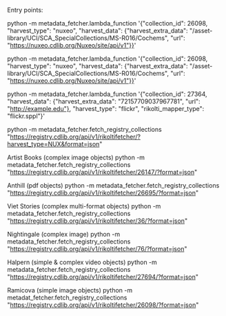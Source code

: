 Entry points:

python -m metadata_fetcher.lambda_function '{"collection_id": 26098, "harvest_type": "nuxeo", "harvest_data": {"harvest_extra_data": "/asset-library/UCI/SCA_SpecialCollections/MS-R016/Cochems", "url": "https://nuxeo.cdlib.org/Nuxeo/site/api/v1"}}'

python -m metadata_fetcher.lambda_function '{"collection_id": 26098, "harvest_type": "nuxeo", "harvest_data": {"harvest_extra_data": "/asset-library/UCI/SCA_SpecialCollections/MS-R016/Cochems", "url": "https://nuxeo.cdlib.org/Nuxeo/site/api/v1"}}'

python -m metadata_fetcher.lambda_function '{"collection_id": 27364, "harvest_data": {"harvest_extra_data": "72157709037967781", "url": "http://example.edu"}, "harvest_type": "flickr", "rikolti_mapper_type": "flickr.sppl"}'

python -m metadata_fetcher.fetch_registry_collections "https://registry.cdlib.org/api/v1/rikoltifetcher/?harvest_type=NUX&format=json"

Artist Books (complex image objects)
python -m metadata_fetcher.fetch_registry_collections "https://registry.cdlib.org/api/v1/rikoltifetcher/26147/?format=json"

Anthill (pdf objects)
python -m metadata_fetcher.fetch_registry_collections "https://registry.cdlib.org/api/v1/rikoltifetcher/26695/?format=json"

Viet Stories (complex multi-format objects)
python -m metadata_fetcher.fetch_registry_collections "https://registry.cdlib.org/api/v1/rikoltifetcher/36/?format=json"

Nightingale (complex image)
python -m metadata_fetcher.fetch_registry_collections "https://registry.cdlib.org/api/v1/rikoltifetcher/76/?format=json"

Halpern (simple & complex video objects)
python -m metadata_fetcher.fetch_registry_collections "https://registry.cdlib.org/api/v1/rikoltifetcher/27694/?format=json"

Ramicova (simple image objects)
python -m metadat_fetcher.fetch_registry_collections "https://registry.cdlib.org/api/v1/rikoltifetcher/26098/?format=json"
